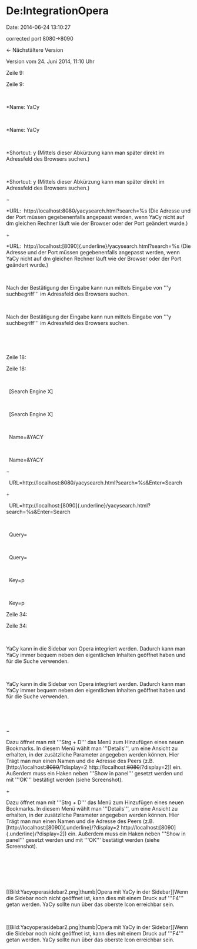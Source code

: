 De:IntegrationOpera
===================

Date: 2014-06-24 13:10:27

corrected port 8080-\>8090

← Nächstältere Version

Version vom 24. Juni 2014, 11:10 Uhr

Zeile 9:

Zeile 9:

 

<div>

\*Name: YaCy

</div>

 

<div>

\*Name: YaCy

</div>

 

<div>

\*Shortcut: y (Mittels dieser Abkürzung kann man später direkt im
Adressfeld des Browsers suchen.)

</div>

 

<div>

\*Shortcut: y (Mittels dieser Abkürzung kann man später direkt im
Adressfeld des Browsers suchen.)

</div>

−

<div>

\*URL:  http://localhost:~~8080~~/yacysearch.html?search=%s (Die Adresse
und der Port müssen gegebenenfalls angepasst werden, wenn YaCy nicht auf
dm gleichen Rechner läuft wie der Browser oder der Port geändert wurde.)

</div>

\+

<div>

\*URL:  http://localhost:[8090]{.underline}/yacysearch.html?search=%s
(Die Adresse und der Port müssen gegebenenfalls angepasst werden, wenn
YaCy nicht auf dm gleichen Rechner läuft wie der Browser oder der Port
geändert wurde.)

</div>

 

<div>

Nach der Bestätigung der Eingabe kann nun mittels Eingabe von \'\'\'y
suchbegriff\'\'\' im Adressfeld des Browsers suchen.

</div>

 

<div>

Nach der Bestätigung der Eingabe kann nun mittels Eingabe von \'\'\'y
suchbegriff\'\'\' im Adressfeld des Browsers suchen.

</div>

 

 

Zeile 18:

Zeile 18:

 

<div>

  \[Search Engine X\]

</div>

 

<div>

  \[Search Engine X\]

</div>

 

<div>

  Name=&YACY

</div>

 

<div>

  Name=&YACY

</div>

−

<div>

  URL=http://localhost:~~8080~~/yacysearch.html?search=%s&Enter=Search

</div>

\+

<div>

 
URL=http://localhost:[8090]{.underline}/yacysearch.html?search=%s&Enter=Search

</div>

 

<div>

  Query=

</div>

 

<div>

  Query=

</div>

 

<div>

  Key=p

</div>

 

<div>

  Key=p

</div>

Zeile 34:

Zeile 34:

 

<div>

YaCy kann in die Sidebar von Opera integriert werden. Dadurch kann man
YaCy immer bequem neben den eigentlichen Inhalten geöffnet haben und für
die Suche verwenden.

</div>

 

<div>

YaCy kann in die Sidebar von Opera integriert werden. Dadurch kann man
YaCy immer bequem neben den eigentlichen Inhalten geöffnet haben und für
die Suche verwenden.

</div>

 

 

−

<div>

Dazu öffnet man mit \'\'\'Strg + D\'\'\' das Menü zum Hinzufügen eines
neuen Bookmarks. In diesem Menü wählt man \'\'\'Details\'\'\', um eine
Ansicht zu erhalten, in der zusätzliche Parameter angegeben werden
können. Hier Trägt man nun einen Namen und die Adresse des Peers (z.B.
\[http://localhost:~~8080~~/?display=2
http://localhost:~~8080~~/?display=2\]) ein. Außerdem muss ein Haken
neben \'\'\'Show in panel\'\'\' gesetzt werden und mit \'\'\'OK\'\'\'
bestätigt werden (siehe Screenshot).

</div>

\+

<div>

Dazu öffnet man mit \'\'\'Strg + D\'\'\' das Menü zum Hinzufügen eines
neuen Bookmarks. In diesem Menü wählt man \'\'\'Details\'\'\', um eine
Ansicht zu erhalten, in der zusätzliche Parameter angegeben werden
können. Hier Trägt man nun einen Namen und die Adresse des Peers (z.B.
\[http://localhost:[8090]{.underline}/?display=2
http://localhost:[8090]{.underline}/?display=2\]) ein. Außerdem muss ein
Haken neben \'\'\'Show in panel\'\'\' gesetzt werden und mit
\'\'\'OK\'\'\' bestätigt werden (siehe Screenshot).

</div>

 

 

 

<div>

\[\[Bild:Yacyoperasidebar2.png\|thumb\|Opera mit YaCy in der
Sidebar\]\]Wenn die Sidebar noch nicht geöffnet ist, kann dies mit einem
Druck auf \'\'\'F4\'\'\' getan werden. YaCy sollte nun über das oberste
Icon erreichbar sein.

</div>

 

<div>

\[\[Bild:Yacyoperasidebar2.png\|thumb\|Opera mit YaCy in der
Sidebar\]\]Wenn die Sidebar noch nicht geöffnet ist, kann dies mit einem
Druck auf \'\'\'F4\'\'\' getan werden. YaCy sollte nun über das oberste
Icon erreichbar sein.

</div>
